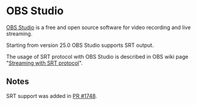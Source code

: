 # OBS Studio

[OBS Studio](https://obsproject.com/) is a free and open source software for video recording and live streaming.

Starting from version 25.0 OBS Studio supports SRT output.

The usage of SRT protocol with OBS Studio is described in OBS wiki page
"[Streaming with SRT protocol](https://obsproject.com/wiki/Streaming-With-SRT-Protocol)".


## Notes

SRT support was added in [PR #1748](https://github.com/obsproject/obs-studio/pull/1748).
